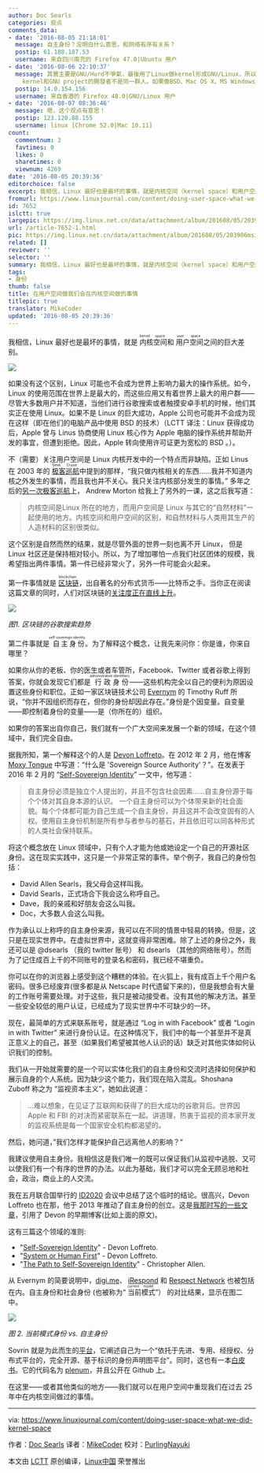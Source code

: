 ```yaml
---
author: Doc Searls
categories: 观点
comments_data:
- date: '2016-08-05 21:18:01'
  message: 自主身份？没明白什么意思，和网络有序有关系？
  postip: 61.188.187.53
  username: 来自四川南充的 Firefox 47.0|Ubuntu 用户
- date: '2016-08-06 22:10:37'
  message: 其實主要是GNU/Hurd不爭氣，最後用了Linux做kernel形成GNU/Linux，所以才會有kernel和user space的巨大分野，Linux
    kernel和GNU project的開發者不是同一群人。如果像BSD、Mac OS X、MS Windows之類kernel和user space由同一個組織開發，不會有巨大的分野
  postip: 14.0.154.156
  username: 来自香港的 Firefox 48.0|GNU/Linux 用户
- date: '2016-08-07 08:36:46'
  message: 嗯，这个观点有意思！
  postip: 123.120.88.155
  username: linux [Chrome 52.0|Mac 10.11]
count:
  commentnum: 3
  favtimes: 0
  likes: 0
  sharetimes: 0
  viewnum: 4269
date: '2016-08-05 20:39:36'
editorchoice: false
excerpt: 我相信，Linux 最好也是最坏的事情，就是内核空间（kernel space）和用户空间（user space）之间的巨大差别。
fromurl: https://www.linuxjournal.com/content/doing-user-space-what-we-did-kernel-space
id: 7652
islctt: true
largepic: https://img.linux.net.cn/data/attachment/album/201608/05/203906msi8utj4sssdvdiv.jpg
url: /article-7652-1.html
pic: https://img.linux.net.cn/data/attachment/album/201608/05/203906msi8utj4sssdvdiv.jpg.thumb.jpg
related: []
reviewer: ''
selector: ''
summary: 我相信，Linux 最好也是最坏的事情，就是内核空间（kernel space）和用户空间（user space）之间的巨大差别。
tags:
- 身份
thumb: false
title: 在用户空间做我们会在内核空间做的事情
titlepic: true
translator: MikeCoder
updated: '2016-08-05 20:39:36'
---
```


我相信，Linux 最好也是最坏的事情，就是<ruby> 内核空间 <rp>  （ </rp> <rt>  kernel space </rt> <rp>  ） </rp></ruby>和<ruby> 用户空间 <rp>  （ </rp> <rt>  user space </rt> <rp>  ） </rp></ruby>之间的巨大差别。


![](/data/attachment/album/201608/05/203906msi8utj4sssdvdiv.jpg)


如果没有这个区别，Linux 可能也不会成为世界上影响力最大的操作系统。如今，Linux 的使用范围在世界上是最大的，而这些应用又有着世界上最大的用户群——尽管大多数用户并不知道，当他们进行谷歌搜索或者触摸安卓手机的时候，他们其实正在使用 Linux。如果不是 Linux 的巨大成功，Apple 公司也可能并不会成为现在这样（即在他们的电脑产品中使用 BSD 的技术）（LCTT 译注：Linux 获得成功后，Apple 曾与 Linus 协商使用 Linux 核心作为 Apple 电脑的操作系统并帮助开发的事宜，但遭到拒绝。因此，Apple 转向使用许可证更为宽松的 BSD 。）。


不（需要）关注用户空间是 Linux 内核开发中的一个特点而非缺陷。正如 Linus 在 2003 年的<ruby> <a href="http://www.linuxjournal.com/article/6427">  极客巡航 </a> <rp>  （ </rp> <rt>  Geek Cruise </rt> <rp>  ） </rp></ruby>中提到的那样，“我只做内核相关的东西……我并不知道内核之外发生的事情，而且我也并不关心。我只关注内核部分发生的事情。” 多年之后的[另一次极客巡航](http://www.linuxjournal.com/article/8664)上， Andrew Morton 给我上了另外的一课，这之后我写道：



> 
> 内核空间是Linux 所在的地方，而用户空间是 Linux 与其它的“自然材料”一起使用的地方。内核空间和用户空间的区别，和自然材料与人类用其生产的人造材料的区别很类似。
> 
> 
> 


这个区别是自然而然的结果，就是尽管外面的世界一刻也离不开 Linux， 但是 Linux 社区还是保持相对较小。所以，为了增加哪怕一点我们社区团体的规模，我希望指出两件事情。第一件已经非常火了，另外一件可能会火起来。


第一件事情就是<ruby> <a href="https://en.wikipedia.org/wiki/Block_chain_%28database%29">  区块链 </a> <rp>  （ </rp> <rt>  blockchain </rt> <rp>  ） </rp></ruby>，出自著名的分布式货币——比特币之手。当你正在阅读这篇文章的同时，人们对区块链的[关注度正在直线上升](https://www.google.com/trends/explore#q=blockchain)。


![](/data/attachment/album/201608/05/203937zllssl6s2vm8t8ld.png)


*图1. 区块链的谷歌搜索趋势*


第二件事就是<ruby> 自主身份 <rp>  （ </rp> <rt>  self-sovereign identity </rt> <rp>  ） </rp></ruby>。为了解释这个概念，让我先来问你：你是谁，你来自哪里？


如果你从你的老板、你的医生或者车管所，Facebook、Twitter 或者谷歌上得到答案，你就会发现它们都是<ruby> 行政身份 <rp>  （ </rp> <rt>  administrative identifiers </rt> <rp>  ） </rp></ruby>——这些机构完全以自己的便利为原因设置这些身份和职位。正如一家区块链技术公司 [Evernym](http://evernym.com/) 的 Timothy Ruff 所说，“你并不因组织而存在，但你的身份却因此存在。”身份是个因变量。自变量——即控制着身份的变量——是（你所在的）组织。


如果你的答案出自你自己，我们就有一个广大空间来发展一个新的领域，在这个领域中，我们完全自由。


据我所知，第一个解释这个的人是 [Devon Loffreto](https://twitter.com/nzn)。在 2012 年 2 月，他在博客 [Moxy Tongue](http://www.moxytongue.com/2012/02/what-is-sovereign-source-authority.html) 中写道：“什么是 'Sovereign Source Authority'？”。在发表于 2016 年 2 月的 “[Self-Sovereign Identity](http://www.moxytongue.com/2016/02/self-sovereign-identity.html)” 一文中，他写道：



> 
> 自主身份必须是独立个人提出的，并且不包含社会因素……自主身份源于每个个体对其自身本源的认识。 一个自主身份可以为个体带来新的社会面貌。每个个体都可能为自己生成一个自主身份，并且这并不会改变固有的人权。使用自主身份机制是所有参与者参与的基石，并且依旧可以同各种形式的人类社会保持联系。
> 
> 
> 


将这个概念放在 Linux 领域中，只有个人才能为他或她设定一个自己的开源社区身份。这在现实实践中，这只是一个非常正常的事件。举个例子，我自己的身份包括：


* David Allen Searls，我父母会这样叫我。
* David Searls，正式场合下我会这么称呼自己。
* Dave，我的亲戚和好朋友会这么叫我。
* Doc，大多数人会这么叫我。


作为承认以上称呼的自主身份来源，我可以在不同的情景中轻易的转换。但是，这只是在现实世界中。在虚拟世界中，这就变得非常困难。除了上述的身份之外，我还可以是 @dsearls （我的 twitter 账号） 和 dsearls （其他的网络账号）。然而为了记住成百上千的不同账号的登录名和密码，我已经不堪重负。


你可以在你的浏览器上感受到这个糟糕的体验。在火狐上，我有成百上千个用户名密码。很多已经废弃(很多都是从 Netscape 时代遗留下来的)，但是我想会有大量的工作账号需要处理。对于这些，我只是被动接受者。没有其他的解决方法。甚至一些安全较低的用户认证，已经成为了现实世界中不可缺少的一环。


现在，最简单的方式来联系账号，就是通过 “Log in with Facebook” 或者 “Login in with Twitter” 来进行身份认证。在这种情况下，我们中的每一个甚至并不是真正意义上的自己，甚至（如果我们希望被其他人认识的话）缺乏对其他实体如何认识我们的控制。


我们从一开始就需要的是一个可以实体化我们的自主身份和交流时选择如何保护和展示自身的个人系统。因为缺少这个能力，我们现在陷入混乱。Shoshana Zuboff 称之为 “监视资本主义”，她如此说道：



> 
> ...难以想象，在见证了互联网和获得了的巨大成功的谷歌背后。世界因 Apple 和 FBI 的对决而紧密联系在一起。讲道理，热衷于监视的资本家开发的监视系统是每一个国家安全机构都渴望的。
> 
> 
> 


然后，她问道，”我们怎样才能保护自己远离他人的影响？“


我建议使用自主身份。我相信这是我们唯一的既可以保证我们从监视中逃脱、又可以使我们有一个有序的世界的办法。以此为基础，我们才可以完全无顾忌地和社会，政治，商业上的人交流。


我在五月联合国举行的 [ID2020](http://www.id2020.org/) 会议中总结了这个临时的结论。很高兴，Devon Loffreto 也在那，他于 2013 年推动了自主身份的创立。这是[我那时写的一些文章](http://blogs.harvard.edu/doc/2013/10/14/iiw-challenge-1-sovereign-identity-in-the-great-silo-forest)，引用了 Devon 的早期博客(比如上面的原文)。


这有三篇这个领域的准则:


* "[Self-Sovereign Identity](http://www.moxytongue.com/2016/02/self-sovereign-identity.html)" - Devon Loffreto.
* "[System or Human First](http://www.moxytongue.com/2016/05/system-or-human.html)" - Devon Loffreto.
* "[The Path to Self-Sovereign Identity](http://www.lifewithalacrity.com/2016/04/the-path-to-self-soverereign-identity.html)" - Christopher Allen.


从 Evernym 的简要说明中，[digi.me](https://get.digi.me/)、 [iRespond](http://irespond.com/) 和 [Respect Network](https://www.respectnetwork.com/) 也被包括在内。自主身份和社会身份 (也被称为“<ruby> 当前模式 <rp>  （ </rp> <rt>  current model </rt> <rp>  ） </rp></ruby>”） 的对比结果，显示在图二中。


![](/data/attachment/album/201608/05/203938elmlnljm99rh9lgm.jpg)


*图 2. 当前模式身份 vs. 自主身份*


Sovrin 就是为此而生的[平台](http://evernym.com/technology)，它阐述自己为一个“依托于先进、专用、经授权、分布式平台的，完全开源、基于标识的身份声明图平台”。同时，这也有一本[白皮书](http://evernym.com/assets/doc/Identity-System-Essentials.pdf?v=167284fd65)。它的代码名为 [plenum](https://github.com/evernym/plenum)，并且公开在 Github 上。


在这里——或者其他类似的地方——我们就可以在用户空间中重现我们在过去 25 年中在内核空间做过的事情。




---


via: <https://www.linuxjournal.com/content/doing-user-space-what-we-did-kernel-space>


作者：[Doc Searls](https://www.linuxjournal.com/users/doc-searls) 译者：[MikeCoder](https://github.com/MikeCoder) 校对：[PurlingNayuki](https://github.com/PurlingNayuki)


本文由 [LCTT](https://github.com/LCTT/TranslateProject) 原创编译，[Linux中国](https://linux.cn/) 荣誉推出
